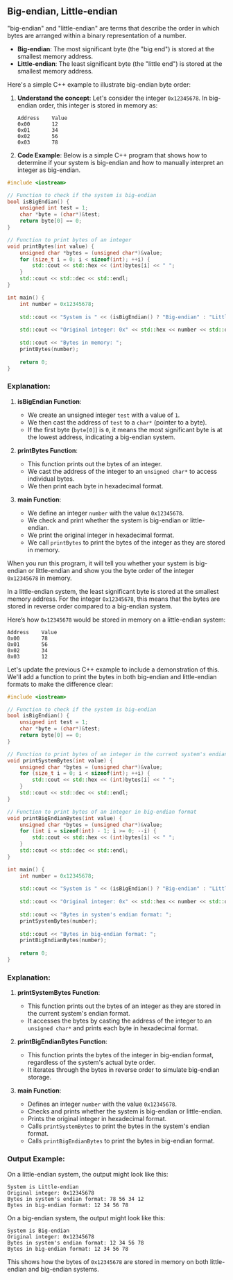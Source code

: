 ## Big-endian, Little-endian
"big-endian" and "little-endian" are terms that describe the order in which bytes are arranged within a binary representation of a number.

- **Big-endian**: The most significant byte (the "big end") is stored at the smallest memory address.
- **Little-endian**: The least significant byte (the "little end") is stored at the smallest memory address.

Here's a simple C++ example to illustrate big-endian byte order:

1. **Understand the concept**: Let's consider the integer `0x12345678`. In big-endian order, this integer is stored in memory as:

   ```
   Address    Value
   0x00       12
   0x01       34
   0x02       56
   0x03       78
   ```

2. **Code Example**:
   Below is a simple C++ program that shows how to determine if your system is big-endian and how to manually interpret an integer as big-endian.

```cpp
#include <iostream>

// Function to check if the system is big-endian
bool isBigEndian() {
    unsigned int test = 1;
    char *byte = (char*)&test;
    return byte[0] == 0;
}

// Function to print bytes of an integer
void printBytes(int value) {
    unsigned char *bytes = (unsigned char*)&value;
    for (size_t i = 0; i < sizeof(int); ++i) {
        std::cout << std::hex << (int)bytes[i] << " ";
    }
    std::cout << std::dec << std::endl;
}

int main() {
    int number = 0x12345678;
    
    std::cout << "System is " << (isBigEndian() ? "Big-endian" : "Little-endian") << std::endl;
    
    std::cout << "Original integer: 0x" << std::hex << number << std::dec << std::endl;
    
    std::cout << "Bytes in memory: ";
    printBytes(number);
    
    return 0;
}
```

### Explanation:

1. **isBigEndian Function**:
   - We create an unsigned integer `test` with a value of `1`.
   - We then cast the address of `test` to a `char*` (pointer to a byte).
   - If the first byte (`byte[0]`) is `0`, it means the most significant byte is at the lowest address, indicating a big-endian system.

2. **printBytes Function**:
   - This function prints out the bytes of an integer.
   - We cast the address of the integer to an `unsigned char*` to access individual bytes.
   - We then print each byte in hexadecimal format.

3. **main Function**:
   - We define an integer `number` with the value `0x12345678`.
   - We check and print whether the system is big-endian or little-endian.
   - We print the original integer in hexadecimal format.
   - We call `printBytes` to print the bytes of the integer as they are stored in memory.

When you run this program, it will tell you whether your system is big-endian or little-endian and show you the byte order of the integer `0x12345678` in memory.




In a little-endian system, the least significant byte is stored at the smallest memory address. For the integer `0x12345678`, this means that the bytes are stored in reverse order compared to a big-endian system.

Here’s how `0x12345678` would be stored in memory on a little-endian system:

```
Address    Value
0x00       78
0x01       56
0x02       34
0x03       12
```

Let's update the previous C++ example to include a demonstration of this. We'll add a function to print the bytes in both big-endian and little-endian formats to make the difference clear:

```cpp
#include <iostream>

// Function to check if the system is big-endian
bool isBigEndian() {
    unsigned int test = 1;
    char *byte = (char*)&test;
    return byte[0] == 0;
}

// Function to print bytes of an integer in the current system's endian format
void printSystemBytes(int value) {
    unsigned char *bytes = (unsigned char*)&value;
    for (size_t i = 0; i < sizeof(int); ++i) {
        std::cout << std::hex << (int)bytes[i] << " ";
    }
    std::cout << std::dec << std::endl;
}

// Function to print bytes of an integer in big-endian format
void printBigEndianBytes(int value) {
    unsigned char *bytes = (unsigned char*)&value;
    for (int i = sizeof(int) - 1; i >= 0; --i) {
        std::cout << std::hex << (int)bytes[i] << " ";
    }
    std::cout << std::dec << std::endl;
}

int main() {
    int number = 0x12345678;
    
    std::cout << "System is " << (isBigEndian() ? "Big-endian" : "Little-endian") << std::endl;
    
    std::cout << "Original integer: 0x" << std::hex << number << std::dec << std::endl;
    
    std::cout << "Bytes in system's endian format: ";
    printSystemBytes(number);
    
    std::cout << "Bytes in big-endian format: ";
    printBigEndianBytes(number);
    
    return 0;
}
```

### Explanation:

1. **printSystemBytes Function**:
   - This function prints out the bytes of an integer as they are stored in the current system's endian format.
   - It accesses the bytes by casting the address of the integer to an `unsigned char*` and prints each byte in hexadecimal format.

2. **printBigEndianBytes Function**:
   - This function prints the bytes of the integer in big-endian format, regardless of the system's actual byte order.
   - It iterates through the bytes in reverse order to simulate big-endian storage.

3. **main Function**:
   - Defines an integer `number` with the value `0x12345678`.
   - Checks and prints whether the system is big-endian or little-endian.
   - Prints the original integer in hexadecimal format.
   - Calls `printSystemBytes` to print the bytes in the system's endian format.
   - Calls `printBigEndianBytes` to print the bytes in big-endian format.

### Output Example:
On a little-endian system, the output might look like this:
```
System is Little-endian
Original integer: 0x12345678
Bytes in system's endian format: 78 56 34 12 
Bytes in big-endian format: 12 34 56 78 
```

On a big-endian system, the output might look like this:
```
System is Big-endian
Original integer: 0x12345678
Bytes in system's endian format: 12 34 56 78 
Bytes in big-endian format: 12 34 56 78 
```

This shows how the bytes of `0x12345678` are stored in memory on both little-endian and big-endian systems.
